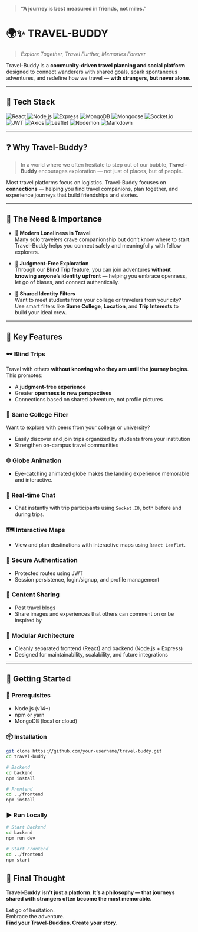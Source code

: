 > **“A journey is best measured in friends, not miles.”**

# 🌍✨ TRAVEL-BUDDY

> _Explore Together, Travel Further, Memories Forever_

Travel-Buddy is a **community-driven travel planning and social platform** designed to connect wanderers with shared goals, spark spontaneous adventures, and redefine how we travel — **with strangers, but never alone**.

---

## 📌 Tech Stack

![React](https://img.shields.io/badge/-React-61DAFB?logo=react&logoColor=black)
![Node.js](https://img.shields.io/badge/-Node.js-339933?logo=node.js&logoColor=white)
![Express](https://img.shields.io/badge/-Express-black?logo=express&logoColor=white)
![MongoDB](https://img.shields.io/badge/-MongoDB-4EA94B?logo=mongodb&logoColor=white)
![Mongoose](https://img.shields.io/badge/-Mongoose-AA2929?logo=mongoose&logoColor=white)
![Socket.io](https://img.shields.io/badge/-Socket.io-black?logo=socketdotio)
![JWT](https://img.shields.io/badge/-JWT-000000?logo=jsonwebtokens&logoColor=white)
![Axios](https://img.shields.io/badge/-Axios-5A29E4?logo=axios&logoColor=white)
![Leaflet](https://img.shields.io/badge/-Leaflet-199900?logo=leaflet&logoColor=white)
![Nodemon](https://img.shields.io/badge/-Nodemon-76D04B?logo=nodemon)
![Markdown](https://img.shields.io/badge/-Markdown-000000?logo=markdown)

---

## ❓ Why Travel-Buddy?

> In a world where we often hesitate to step out of our bubble, **Travel-Buddy** encourages exploration — not just of places, but of people.

Most travel platforms focus on logistics. Travel-Buddy focuses on **connections** — helping you find travel companions, plan together, and experience journeys that build friendships and stories.

---

## 🌟 The Need & Importance

- 🧳 **Modern Loneliness in Travel**  
  Many solo travelers crave companionship but don’t know where to start. Travel-Buddy helps you connect safely and meaningfully with fellow explorers.

- 💭 **Judgment-Free Exploration**  
  Through our **Blind Trip** feature, you can join adventures **without knowing anyone’s identity upfront** — helping you embrace openness, let go of biases, and connect authentically.

- 🧠 **Shared Identity Filters**  
  Want to meet students from your college or travelers from your city? Use smart filters like **Same College**, **Location**, and **Trip Interests** to build your ideal crew.

---

## 🎯 Key Features

### 🕶️ **Blind Trips**
Travel with others **without knowing who they are until the journey begins**. This promotes:
- A **judgment-free experience**
- Greater **openness to new perspectives**
- Connections based on shared adventure, not profile pictures

### 🏫 **Same College Filter**
Want to explore with peers from your college or university?
- Easily discover and join trips organized by students from your institution
- Strengthen on-campus travel communities

### 🌐 **Globe Animation**
- Eye-catching animated globe makes the landing experience memorable and interactive.

### 💬 **Real-time Chat**
- Chat instantly with trip participants using `Socket.IO`, both before and during trips.

### 🗺️ **Interactive Maps**
- View and plan destinations with interactive maps using `React Leaflet`.

### 🔐 **Secure Authentication**
- Protected routes using JWT
- Session persistence, login/signup, and profile management

### 📝 **Content Sharing**
- Post travel blogs
- Share images and experiences that others can comment on or be inspired by

### 🧩 **Modular Architecture**
- Cleanly separated frontend (React) and backend (Node.js + Express)
- Designed for maintainability, scalability, and future integrations

---

## 🚀 Getting Started

### 🔧 Prerequisites

- Node.js (v14+)
- npm or yarn
- MongoDB (local or cloud)

### 📦 Installation

```bash
git clone https://github.com/your-username/travel-buddy.git
cd travel-buddy

# Backend
cd backend
npm install

# Frontend
cd ../frontend
npm install
```

### ▶️ Run Locally
``` bash
# Start Backend
cd backend
npm run dev

# Start Frontend
cd ../frontend
npm start
```


## 🌈 Final Thought

**Travel-Buddy isn't just a platform. It’s a philosophy — that journeys shared with strangers often become the most memorable.**

Let go of hesitation.  
Embrace the adventure.  
**Find your Travel-Buddies. Create your story.**



